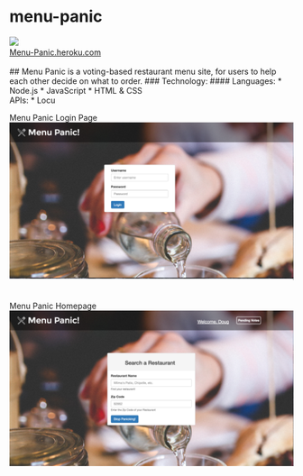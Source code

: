 # menu-panic
<img src="http://i.imgur.com/GaXJMhY.png"/>
<br>
<a href="http://menu-panic.heroku.com">Menu-Panic.heroku.com</a>
<br>
<br>
## Menu Panic is a voting-based restaurant menu site, for users to help each other decide on what to order.  
### Technology:
#### Languages:
* Node.js
* JavaScript
* HTML & CSS
<br>
APIs:
* Locu
<br>

Menu Panic Login Page
<img src="https://github.com/douglascrisona/menu-panic/blob/master/public/images/Login-Page.png"/>
<br>
<br>
<br>
Menu Panic Homepage
<img src="https://github.com/douglascrisona/menu-panic/blob/master/public/images/Home-Page.png"/>
